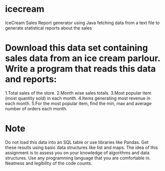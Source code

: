 # icecream
 IceCream Sales Report generator using Java fetching data from a text file to generate statistical reports about the sales

# Download this data set containing sales data from an ice cream parlour. Write a program that reads this data and reports:

1.Total sales of the store.
2.Month wise sales totals.
3.Most popular item (most quantity sold) in each month.
4.Items generating most revenue in each month.
5.For the most popular item, find the min, max and average number of orders each month.

# Note
Do not load this data into an SQL table or use libraries like Pandas. Get these results using basic data structures like list and maps. The idea of this assignment is to assess you on your knowledge of algorithms and data structures. Use any programming language that you are comfortable in. Neatness and legibility of the code counts.